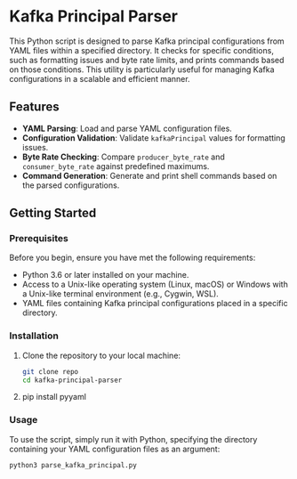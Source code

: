 # Kafka Principal Parser

This Python script is designed to parse Kafka principal configurations from YAML files within a specified directory. It checks for specific conditions, such as formatting issues and byte rate limits, and prints commands based on those conditions. This utility is particularly useful for managing Kafka configurations in a scalable and efficient manner.

## Features

- **YAML Parsing**: Load and parse YAML configuration files.
- **Configuration Validation**: Validate `kafkaPrincipal` values for formatting issues.
- **Byte Rate Checking**: Compare `producer_byte_rate` and `consumer_byte_rate` against predefined maximums.
- **Command Generation**: Generate and print shell commands based on the parsed configurations.

## Getting Started

### Prerequisites

Before you begin, ensure you have met the following requirements:

- Python 3.6 or later installed on your machine.
- Access to a Unix-like operating system (Linux, macOS) or Windows with a Unix-like terminal environment (e.g., Cygwin, WSL).
- YAML files containing Kafka principal configurations placed in a specific directory.

### Installation

1. Clone the repository to your local machine:

   ```bash
   git clone repo
   cd kafka-principal-parser

2. pip install pyyaml

### Usage
To use the script, simply run it with Python, specifying the directory containing your YAML configuration files as an argument:

```
python3 parse_kafka_principal.py
```